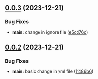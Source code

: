 ## [0.0.3](https://github.com/vinodm9987/anuj-github-action/compare/v0.0.2...v0.0.3) (2023-12-21)


### Bug Fixes

* **main:** change in ignore file ([e5cd76c](https://github.com/vinodm9987/anuj-github-action/commit/e5cd76c05560b932c884beaba6531e7fb9db53fa))



## [0.0.2](https://github.com/vinodm9987/anuj-github-action/compare/1f486b6ed0a6ea5d86d2020c4620eca82f8a580d...v0.0.2) (2023-12-21)


### Bug Fixes

* **main:** basic change in yml file ([1f486b6](https://github.com/vinodm9987/anuj-github-action/commit/1f486b6ed0a6ea5d86d2020c4620eca82f8a580d))



